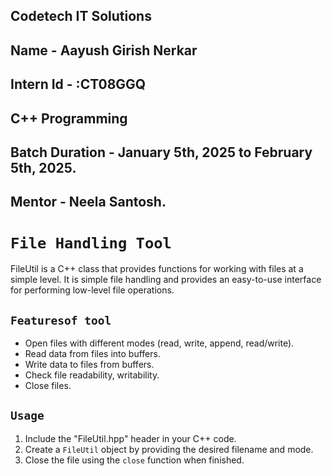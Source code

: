 ## Codetech IT Solutions
## Name - Aayush Girish Nerkar
## Intern Id - :CT08GGQ
## C++ Programming
## Batch Duration - January 5th, 2025 to February 5th, 2025.
## Mentor - Neela Santosh.

# `File Handling Tool`

FileUtil is a C++ class that provides functions for working with files at a simple level. It is simple file handling and provides an easy-to-use interface for performing low-level file operations.

## `Featuresof tool`

- Open files with different modes (read, write, append, read/write).
- Read data from files into buffers.
- Write data to files from buffers.
- Check file readability, writability.
- Close files.

## `Usage`

1. Include the "FileUtil.hpp" header in your C++ code.
2. Create a `FileUtil` object by providing the desired filename and mode.
3. Close the file using the `close` function when finished.
